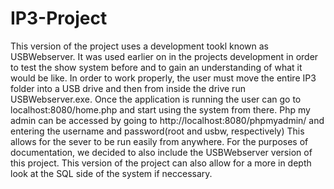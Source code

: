 # IP3-Project
This version of the project uses a development tookl known as USBWebserver.
It was used earlier on in the projects development in order to test the show system before and to gain an understanding of what it would be like.
In order to work properly, the user must move the entire IP3 folder into a USB drive and then from inside the drive run USBWebserver.exe.
Once the application is running the user can go to localhost:8080/home.php and start using the system from there.
Php my admin can be accessed by going to http://localhost:8080/phpmyadmin/ and entering the username and password(root and usbw, respectively)
This allows for the sever to be run easily from anywhere. For the purposes of documentation, we decided to also include the USBWebserver version of this project.
This version of the project can also allow for a more in depth look at the SQL side of the system if neccessary.
